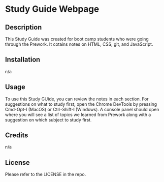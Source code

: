# Study Guide Webpage
## Description
This Study Guide was created for boot camp students who were going through the Prework. It cotains notes on HTML, CSS, git, and JavaScript.

## Installation
n/a

## Usage
To use this Study GUide, you can review the notes in each section. For suggestions on what to study first, open the Chrome DevTools by pressing Cmd-Opt-I (MacOS) or Ctrl-Shift-I (Windows). A console panel should open where you will see a list of topics we learned from Prework along with a suggestion on which subject to study first.

## Credits
n/a

## License
Please refer to the LICENSE in the repo.